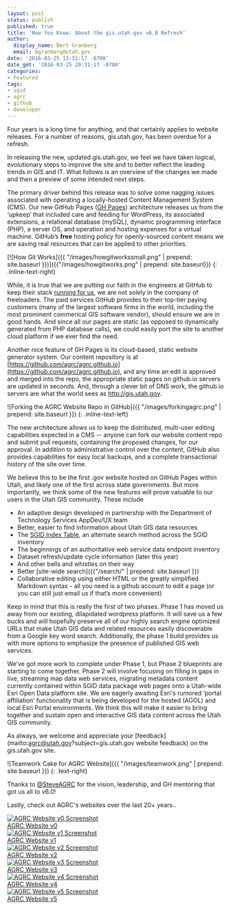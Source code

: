 ```yaml
---
layout: post
status: publish
published: true
title: 'Now You Know: About the gis.utah.gov v6.0 Refresh'
author:
  display_name: Bert Granberg
  email: bgranberg@utah.gov
date: '2016-03-25 13:31:17 -0700'
date_gmt: '2016-03-25 20:31:17 -0700'
categories:
- Featured
tags:
- sgid
- agrc
- github
- developer
---
```

Four years is a long time for anything, and that certainly applies to website releases. For a number of reasons, gis.utah.gov, has been overdue for a refresh.

In releasing the new, updated gis.utah.gov, we feel we have taken logical, evolutionary steps to improve the site and to better reflect the leading trends in GIS and IT. What follows is an overview of the changes we made and then a preview of some intended next steps.

The primary driver behind this release was to solve some nagging issues associated with operating a locally-hosted Content Management System (CMS). Our new GitHub Pages ([GH Pages](https://pages.github.com/)) architecture releases us from the  ‘upkeep’ that included care and feeding for WordPress, its associated extensions, a relational database (mySQL), dynamic programming interface (PHP), a server OS, and operation and hosting expenses for a virtual machine. GitHub’s **free** hosting policy for openly-sourced content means we are saving real resources that can be applied to other priorities.

[![How Git Works]({{ "/images/howgitworkssmall.png" | prepend: site.baseurl }})]({{"/images/howgitworks.png" | prepend: site.baseurl}})
{: .inline-text-right}

While, it is true that we are putting our faith in the engineers at GitHub to keep their stack [running for us](https://status.github.com/), we are not solely in the company of freeloaders. The paid services GitHub provides to their top-tier paying customers (many of the largest software firms in the world, including the most prominent commerical GIS software vendor), should ensure we are in good hands. And since all our pages are static (as opposed to dynamically generated from PHP database calls), we could easily port the site to another cloud platform if we ever find the need.

Another nice feature of GH Pages is its cloud-based, static website generator system. Our content repository is at [https://github.com/agrc/agrc.github.io](https://github.com/agrc/agrc.github.io), and any time an edit is approved and merged into the repo, the appropriate static pages on github.io servers are updated in seconds. And, through a clever bit of DNS work, the github.io servers are what the world sees as http://gis.utah.gov.

![Forking the AGRC Website Repo in GitHub]({{ "/images/forkingagrc.png" | prepend: site.baseurl }})
{: .inline-text-left}

The new architecture allows us to keep the distributed, multi-user editing capabilities expected in a CMS -- anyone can fork our website content repo and submit pull requests, containing the proposed changes, for our approval. In addition to administrative control over the content, GitHub also provides capabilities for easy local backups, and a complete transactional history of the site over time.

We believe this to be the first .gov website hosted on GitHub Pages within Utah, and likely one of the first across state governments. But more importantly, we think some of the new features will prove valuable to our users in the Utah GIS community. These include

- An adaptive design developed in partnership with the Department of Technology Services AppDev/UX team
- Better, easier to find information about Utah GIS data resources
- The [SGID Index Table](http://gis.utah.gov/data/sgid-index/), an alternate search method across the SGID inventory
 - The beginnings of an authoritative web service data endpoint inventory
 - Dataset refresh/update cycle information (later this year)
 - And other bells and whistles on their way
- Better [site-wide search]({{"/search/" | prepend: site.baseurl  }})
- Collaborative editing using either HTML or the greatly simplified Markdown syntax - all you need is a github account to edit a page (or you can still just email us if that’s more convenient)

Keep in mind that this is really the first of two phases. Phase 1 has moved us away from our existing, dilapidated wordpress platform. It will save us a few bucks and will hopefully preserve all of our highly search engine optimized URLs that make Utah GIS data and related resources easily discoverable from a Google key word search. Additionally, the phase 1 build provides us with more options to emphasize the presence of published GIS web services.

We’ve got more work to complete under Phase 1, but Phase 2 blueprints are starting to come together. Phase 2 will involve focusing on filling in gaps in live, streaming map data web services, migrating metadata content currently contained within SGID data package web pages onto a Utah-wide Esri Open Data platform site. We are eagerly awaiting Esri's rumored ‘portal affiliation’ functionality that is being developed for the hosted (AGOL) and local Esri Portal environments. We think this will make it easier to bring together and sustain open and interactive GIS data content across the Utah GIS community.

As always, we welcome and appreciate your [feedback](mailto:agrc@utah.gov?subject=gis.utah.gov website feedback) on the gis.utah.gov site.

![Teamwork Cake for AGRC Website]({{ "/images/teamwork.png" | prepend: site.baseurl }})
{: .text-right}

Thanks to [@SteveAGRC](https://twitter.com/steveagrc) for the vision, leadership, and GH mentoring that got us all to v6.0!

Lastly, check out AGRC's websites over the last 20+ years..

<div class="grid">
    <div class="grid__col grid__col--1-of-3 grid__col--m-1-of-2 text-center">
        <a href="{{ "/images/AGRCWebsitev0.png" | prepend: site.baseurl }}"><img alt="AGRC Website v0 Screenshot" src="{{ "/images/AGRCWebsitev0_thumb.png" | prepend: site.baseurl }}" /></a><br />
        <a href="https://web.archive.org/web/19970716211113/http://www.agr.state.ut.us/">AGRC Website v0</a>
    </div>
    <div class="grid__col grid__col--1-of-3 grid__col--m-1-of-2 text-center">
        <a href="{{ "/images/AGRCWebsitev1.png" | prepend: site.baseurl }}"><img alt="AGRC Website v1 Screenshot" src="{{ "/images/AGRCWebsitev1_thumb.png" | prepend: site.baseurl }}" /></a><br />
        <a href="https://web.archive.org/web/19981201214147/http://www.its.state.ut.us/agrc/">AGRC Website v1</a>
    </div>
    <div class="grid__col grid__col--1-of-3 grid__col--m-1-of-2 text-center">
        <a href="{{ "/images/AGRCWebsitev2.png" | prepend: site.baseurl }}"><img alt="AGRC Website v2 Screenshot" src="{{ "/images/AGRCWebsitev2_thumb.png" | prepend: site.baseurl }}" /></a><br />
        <a href="https://web.archive.org/web/20030214191929/http://gis.utah.gov/">AGRC Website v2</a>
    </div>
    <div class="grid__col grid__col--1-of-3 grid__col--m-1-of-2 text-center">
        <a href="{{ "/images/AGRCWebsitev3.png" | prepend: site.baseurl }}"><img alt="AGRC Website v3 Screenshot" src="{{ "/images/AGRCWebsitev3_thumb.png" | prepend: site.baseurl }}" /></a><br />
        <a href="https://web.archive.org/web/20030214191929/http://gis.utah.gov/">AGRC Website v3</a>
    </div>
    <div class="grid__col grid__col--1-of-3 grid__col--m-1-of-2 text-center">
        <a href="{{ "/images/AGRCWebsitev4.png" | prepend: site.baseurl }}"><img alt="AGRC Website v4 Screenshot" src="{{ "/images/AGRCWebsitev4_thumb.png" | prepend: site.baseurl }}" /></a><br />
        <a href="https://web.archive.org/web/20090323175622/http://gis.utah.gov/">AGRC Website v4</a>
    </div>
    <div class="grid__col grid__col--1-of-3 grid__col--m-1-of-2 text-center">
        <a href="{{ "/images/AGRCWebsitev5.png" | prepend: site.baseurl }}"><img alt="AGRC Website v5 Screenshot" src="{{ "/images/AGRCWebsitev5_thumb.png" | prepend: site.baseurl }}" /></a><br />
        <a href="https://web.archive.org/web/20140701075235/http://gis.utah.gov/">AGRC Website v5</a>
    </div>
</div>
